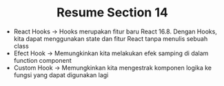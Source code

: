 <h1 align= "center"><b>Resume Section 14</b></h1>

<ul>
    <li>React Hooks -> Hooks merupakan fitur baru React 16.8. Dengan Hooks, kita dapat menggunakan state dan fitur React tanpa menulis sebuah class</li>
    <li>Efect Hook -> Memungkinkan kita melakukan efek samping di dalam function component</li>
    <li>Custom Hook -> Memungkinkan kita mengestrak komponen logika ke fungsi yang dapat digunakan lagi</li>
</ul>